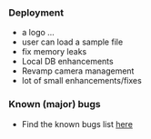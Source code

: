 ### Deployment

- a logo ...
- user can load a sample file
- fix memory leaks
- Local DB enhancements
- Revamp camera management
- lot of small enhancements/fixes

### Known (major) bugs

- Find the known bugs list [here](https://github.com/lgs1920/studio/labels/bug)